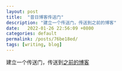 ```yaml
---
layout: post
title:  "昔日博客传送门"
description: "建立一个传送门，传送到之前的博客"
date:   2022-01-26 22:56:09 +0800
categories: default
permalink: /posts/76be18ed/
tags: [writing, blog]
---
```


建立一个传送门，传送到[之前的博客](https://hxysayhi.com/old)
